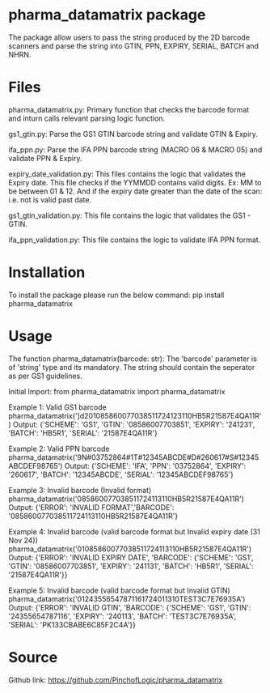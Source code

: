 # pharma_datamatrix package
The package allow users to pass the string produced by the 2D barcode scanners and parse the string into GTIN, PPN, EXPIRY, SERIAL, BATCH and NHRN.

# Files
pharma_datamatrix.py: Primary function that checks the barcode format and inturn calls relevant parsing logic function.

gs1_gtin.py: Parse the GS1 GTIN barcode string and validate GTIN & Expiry.

ifa_ppn.py: Parse the IFA PPN barcode string (MACRO 06 & MACRO 05) and validate PPN & Expiry.

expiry_date_validation.py: This files contains the logic that validates the Expiry date. This file checks if the YYMMDD contains valid digits. Ex: MM to be between 01 & 12. And if the expiry date greater than the date of the scan: i.e. not is valid past date.

gs1_gtin_validation.py: This file contains the logic that validates the GS1 - GTIN.

ifa_ppn_validation.py: This file contains the logic to validate IFA PPN format.


# Installation 
To install the package please run the below command:
pip install pharma_datamatrix

# Usage
The function pharma_datamatrix(barcode: str):
The 'barcode' parameter is of 'string' type and its mandatory. The string should contain the <GS> seperator as per GS1 guidelines. 


Initial Import: 
from pharma_datamatrix import pharma_datamatrix

Example 1: Valid GS1 barcode
    pharma_datamatrix(']d201085860077038511724123110HB5R21587E4QA11R')
Output: {'SCHEME': 'GS1', 'GTIN': '08586007703851', 'EXPIRY': '241231', 'BATCH': 'HB5R1', 'SERIAL': '21587E4QA11R'}

Example 2: Valid PPN barcode
    pharma_datamatrix('9N#03752864#1T#12345ABCDE#D#260617#S#12345ABCDEF98765')
Output: {'SCHEME': 'IFA', 'PPN': '03752864', 'EXPIRY': '260617', 'BATCH': '12345ABCDE', 'SERIAL': '12345ABCDEF98765'}

Example 3: Invalid barcode (Invalid format)
    pharma_datamatrix('085860077038511724113110HB5R21587E4QA11R')
Output: {'ERROR': 'INVALID FORMAT','BARCODE': '085860077038511724113110HB5R21587E4QA11R'}

Example 4: Invalid barcode (valid barcode format but Invalid expiry date (31 Nov 24))
    pharma_datamatrix('01085860077038511724113110HB5R21587E4QA11R')
Output: {'ERROR': 'INVALID EXPIRY DATE', 'BARCODE': {'SCHEME': 'GS1', 'GTIN': '08586007703851', 'EXPIRY': '241131', 'BATCH': 'HB5R1', 'SERIAL': '21587E4QA11R'}}

Example 5: Invalid barcode (valid barcode format but Invalid GTIN)
    pharma_datamatrix('01243556547871161724011310TEST3C7E76935A')
Output: {'ERROR': 'INVALID GTIN', 'BARCODE': {'SCHEME': 'GS1', 'GTIN': '24355654787116', 'EXPIRY': '240113', 'BATCH': 'TEST3C7E76935A', 'SERIAL': 'PK133CBABE6C85F2C4A'}}

# Source
Github link: https://github.com/PinchofLogic/pharma_datamatrix

